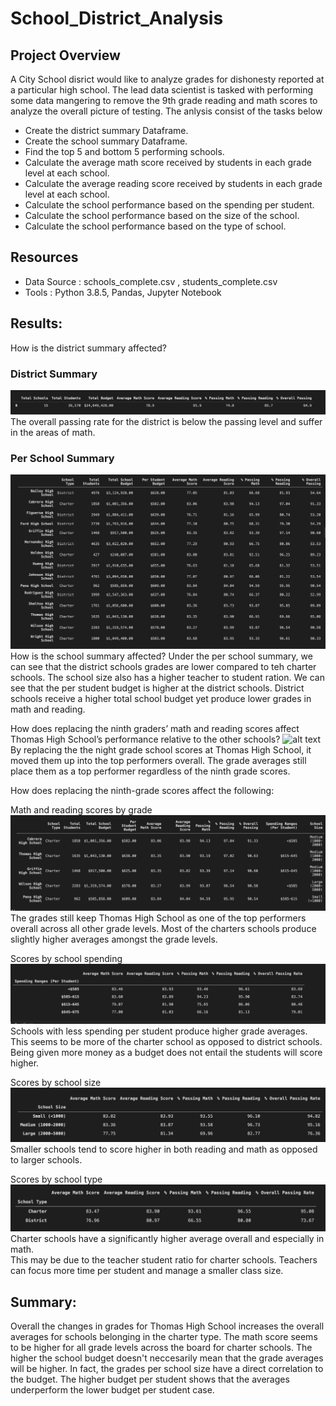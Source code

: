 # School_District_Analysis

## Project Overview 
A City School disrict would like to analyze grades for dishonesty reported at a particular high school.  The lead data scientist is tasked with performing some data mangering to remove the 9th grade reading and math scores to analyze the overall picture of testing.  The anlysis consist of the tasks below

- Create the district summary Dataframe.
- Create the school summary Dataframe. 
- Find the top 5 and bottom 5 performing schools. 
- Calculate the average math score received by students in each grade level at each school. 
- Calculate the average reading score received by students in each grade level at each school. 
- Calculate the school performance based on the spending per student. 
- Calculate the school performance based on the size of the school. 
- Calculate the school performance based on the type of school. 

## Resources 
- Data Source : schools_complete.csv , students_complete.csv 
- Tools : Python 3.8.5, Pandas, Jupyter Notebook 

## Results: 


How is the district summary affected?
### District Summary
![alt text](https://github.com/JoePedroza/School_District_Analysis/blob/main/analysis/district_summary.png)
The overall passing rate for the district is below the passing level and suffer in the areas of math.  


### Per School Summary
![alt text](https://github.com/JoePedroza/School_District_Analysis/blob/main/analysis/per_school_summary.png) 
How is the school summary affected?
Under the per school summary, we can see that the district schools grades are lower compared to teh charter schools.  The school size also has a higher teacher to student ration.  We can see that the per student budget is higher at the district schools.  District schools receive a higher total school budget yet produce lower grades in math and reading.


How does replacing the ninth graders’ math and reading scores affect Thomas High School’s performance relative to the other schools?
![alt text](https://github.com/JoePedroza/School_District_Analysis/analysis/per_school_summary.png) 
By replacing the the night grade school scores at Thomas High School, it moved them up into the top performers overall.  The grade averages still place them as a top performer regardless of the ninth grade scores.


How does replacing the ninth-grade scores affect the following:

Math and reading scores by grade
![alt text](https://github.com/JoePedroza/School_District_Analysis/blob/main/analysis/top_performing_descending.png)
The grades still keep Thomas High School as one of the top performers overall across all other grade levels.  Most of the charters schools produce slightly higher averages amongst the grade levels.


Scores by school spending
![alt text](https://github.com/JoePedroza/School_District_Analysis/blob/main/analysis/spending_summary.png) 
Schools with less spending per student produce higher grade averages.  This seems to be more of the charter school as opposed to district schools.  Being given more money as a budget does not entail the students will score higher.  

Scores by school size
![alt text](https://github.com/JoePedroza/School_District_Analysis/blob/main/analysis/size_summary.png) 
Smaller schools tend to score higher in both reading and math as opposed to larger schools.


Scores by school type
![alt text](https://github.com/JoePedroza/School_District_Analysis/blob/main/analysis/type_summary.png) 
Charter schools have a significantly higher average overall and especially in math.  
This may be due to the teacher student ratio for charter schools.  Teachers can focus more time per student and manage a smaller class size.

## Summary: 
Overall the changes in grades for Thomas High School increases the overall averages for schools belonging in the charter type.  The math score seems to be higher for all grade levels across the board for charter schools.  The higher the school budget doesn't neccesarily mean that the grade averages will be higher.  In fact, the grades per school size have a direct correlation to the budget.  The higher budget per student shows that the averages underperform the lower budget per student case.  
